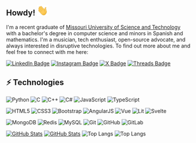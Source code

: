 ## Howdy! <img src="https://raw.githubusercontent.com/evaneliasyoung/evaneliasyoung/master/wave.gif" width="30px">

I'm a recent graduate of [Missouri University of Science and Technology](https://mst.edu/) with a bachelor's degree in computer science and minors in Spanish and mathematics. I'm a musician, tech enthusiast, open-source advocate, and always interested in disruptive technologies. To find out more about me and feel free to connect with me here:

[![LinkedIn Badge](https://img.shields.io/badge/evaneliasyoung-0A66C2?style=flat-square&logo=linkedin&logoColor=white)](https://www.linkedin.com/in/evaneliasyoung/)
[![Instagram Badge](https://img.shields.io/badge/evaneliasyoung-C92D8E?style=flat-square&logo=instagram&logoColor=white)](https://instagram.com/evaneliasyoung/)
[![X Badge](https://img.shields.io/badge/evaneliasyoung-black?style=flat-square&logo=x&logoColor=white)](https://twitter.com/evaneliasyoung)
[![Threads Badge](https://img.shields.io/badge/evaneliasyoung-black?style=flat-square&logo=threads)](https://threads.net/@evaneliasyoung)

## ⚡ Technologies

![Python](https://img.shields.io/badge/Python-black?style=flat-square&logo=python)
![C](https://img.shields.io/badge/C-black?style=flat-square&logo=c)
![C++](https://img.shields.io/badge/C%2b%2b-black?style=flat-square&logo=c%2b%2b)
![C#](https://img.shields.io/badge/C%23-black?style=flat-square&logo=csharp)
![JavaScript](https://img.shields.io/badge/JavaScript-black?style=flat-square&logo=javascript)
![TypeScript](https://img.shields.io/badge/TypeScript-black?style=flat-square&logo=typescript)

![HTML5](https://img.shields.io/badge/HTML5-E34F26?style=flat-square&logo=html5&logoColor=white)
![CSS3](https://img.shields.io/badge/CSS3-1572B6?style=flat-square&logo=css3)
![Bootstrap](https://img.shields.io/badge/Bootstrap-4C3E60?style=flat-square&logo=bootstrap)
![AngularJS](https://img.shields.io/badge/AngularJS-D61A15?style=flat-square&logo=angular)
![Vue](https://img.shields.io/badge/Vue-25724E?style=flat-square&logo=vue.js)
![Lit](https://img.shields.io/badge/Lit-324FFF?style=flat-square&logo=lit)
![Svelte](https://img.shields.io/badge/Lit-882F11?style=flat-square&logo=svelte)

![MongoDB](https://img.shields.io/badge/MongoDB-black?style=flat-square&logo=mongodb)
![Redis](https://img.shields.io/badge/Redis-black?style=flat-square&logo=Redis)
![MySQL](https://img.shields.io/badge/MySQL-black?style=flat-square&logo=mysql)
![Git](https://img.shields.io/badge/Git-black?style=flat-square&logo=git)
![GitHub](https://img.shields.io/badge/GitHub-181717?style=flat-square&logo=github)
![GitLab](https://img.shields.io/badge/GitLab-FCA121?style=flat-square&logo=gitlab)

[![GitHub Stats](https://github-readme-stats.vercel.app/api?username=evaneliasyoung&show_icons=true&theme=dark#gh-dark-mode-only)](https://github.com/evaneliasyoung/github-readme-stats#gh-dark-mode-only)
[![GitHub Stats](https://github-readme-stats.vercel.app/api?username=evaneliasyoung&show_icons=true&theme=default#gh-light-mode-only)](https://github.com/evaneliasyoung/github-readme-stats#gh-light-mode-only)
![Top Langs](https://github-readme-stats.vercel.app/api/top-langs/?username=evaneliasyoung&hide=TeX&layout=compact&theme=dark#gh-dark-mode-only)
![Top Langs](https://github-readme-stats.vercel.app/api/top-langs/?username=evaneliasyoung&hide=TeX&layout=compact&theme=default#gh-light-mode-only)
